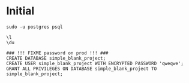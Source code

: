 # Initial
    sudo -u postgres psql

    \l
    \du
    
    ### !!! FIXME password on prod !!! ###
    CREATE DATABASE simple_blank_project;
    CREATE USER simple_blank_project WITH ENCRYPTED PASSWORD 'qweqwe';        
    GRANT ALL PRIVILEGES ON DATABASE simple_blank_project TO simple_blank_project;
    